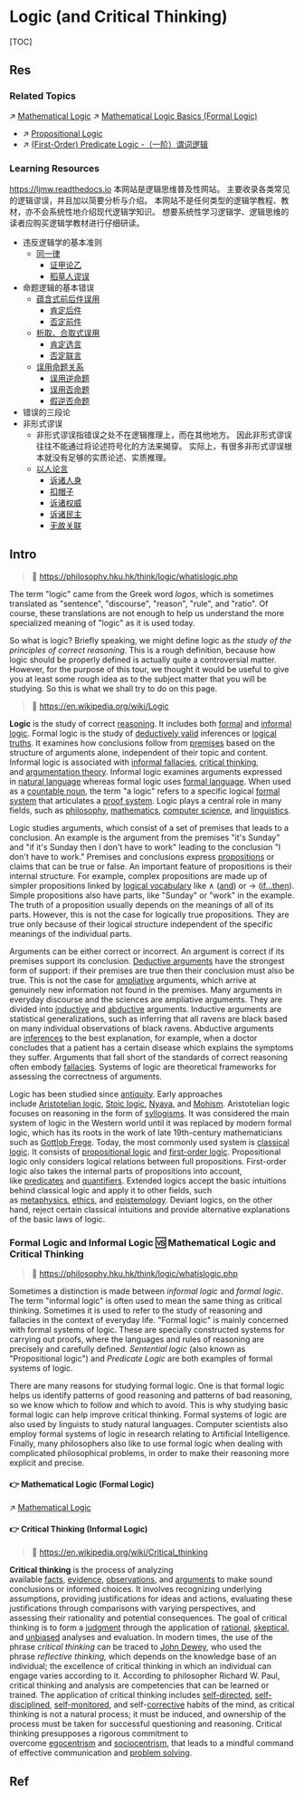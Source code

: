 # Logic (and Critical Thinking)

[TOC]



## Res
### Related Topics
↗ [Mathematical Logic](../../../../Information%20Science%20&%20Computer%20Science/🧮%20Mathematics/🤼‍♀️%20Mathematical%20Logic/Mathematical%20Logic.md)
↗ [Mathematical Logic Basics (Formal Logic)](../../../../Information%20Science%20&%20Computer%20Science/🧮%20Mathematics/🤼‍♀️%20Mathematical%20Logic/📍%20Mathematical%20Logic%20Basics%20(Formal%20Logic)/Mathematical%20Logic%20Basics%20(Formal%20Logic).md)
- ↗ [Propositional Logic](../../../../Information%20Science%20&%20Computer%20Science/🧮%20Mathematics/🤼‍♀️%20Mathematical%20Logic/📍%20Mathematical%20Logic%20Basics%20(Formal%20Logic)/Propositional%20Logic%20(命题逻辑)/Propositional%20Logic.md)
- ↗ [(First-Order) Predicate Logic -（一阶）谓词逻辑](../../../../Information%20Science%20&%20Computer%20Science/🧮%20Mathematics/🤼‍♀️%20Mathematical%20Logic/📍%20Mathematical%20Logic%20Basics%20(Formal%20Logic)/(First-Order)%20Predicate%20Logic%20-（一阶）谓词逻辑/(First-Order)%20Predicate%20Logic%20-（一阶）谓词逻辑.md)


### Learning Resources
https://ljmw.readthedocs.io
本网站是逻辑思维普及性网站。 主要收录各类常见的逻辑谬误，并且加以简要分析与介绍。 本网站不是任何类型的逻辑学教程、教材，亦不会系统性地介绍现代逻辑学知识。 想要系统性学习逻辑学、逻辑思维的读者应购买逻辑学教材进行仔细研读。
- 违反逻辑学的基本准则
	- [同一律](https://ljmw.readthedocs.io/jbzz/tyl.html)
	    - [证甲论乙](https://ljmw.readthedocs.io/jbzz/tyl.html#id2)
	    - [稻草人谬误](https://ljmw.readthedocs.io/jbzz/tyl.html#id4)
- 命题逻辑的基本错误
	- [蕴含式前后件误用](https://ljmw.readthedocs.io/mtlj/yunhanshi.html)
	    - [肯定后件](https://ljmw.readthedocs.io/mtlj/yunhanshi.html#id2)
	    - [否定前件](https://ljmw.readthedocs.io/mtlj/yunhanshi.html#id3)
	- [析取、合取式误用](https://ljmw.readthedocs.io/mtlj/xqhq.html)
	    - [肯定选言](https://ljmw.readthedocs.io/mtlj/xqhq.html#id2)
	    - [否定联言](https://ljmw.readthedocs.io/mtlj/xqhq.html#id3)
	- [误用命题关系](https://ljmw.readthedocs.io/mtlj/mtgx.html)
	    - [误用逆命题](https://ljmw.readthedocs.io/mtlj/mtgx.html#id2)
	    - [误用否命题](https://ljmw.readthedocs.io/mtlj/mtgx.html#id4)
	    - [假逆否命题](https://ljmw.readthedocs.io/mtlj/mtgx.html#id5)
- 错误的三段论
- 非形式谬误
	- 非形式谬误指错误之处不在逻辑推理上，而在其他地方。 因此非形式谬误往往不能通过将论述符号化的方法来揭穿。 实际上，有很多非形式谬误根本就没有足够的实质论述、实质推理。
	- [以人论言](https://ljmw.readthedocs.io/fxs/yrly.html)
	    - [诉诸人身](https://ljmw.readthedocs.io/fxs/yrly.html#id2)
	    - [扣帽子](https://ljmw.readthedocs.io/fxs/yrly.html#id3)
	    - [诉诸权威](https://ljmw.readthedocs.io/fxs/yrly.html#id4)
	    - [诉诸民主](https://ljmw.readthedocs.io/fxs/yrly.html#id5)
	    - [无故关联](https://ljmw.readthedocs.io/fxs/yrly.html#id6)



## Intro
> 🔗 https://philosophy.hku.hk/think/logic/whatislogic.php

The term "logic" came from the Greek word _logos_, which is sometimes translated as "sentence", "discourse", "reason", "rule", and "ratio". Of course, these translations are not enough to help us understand the more specialized meaning of "logic" as it is used today.

So what is logic? Briefly speaking, we might define logic as _the study of the principles of correct reasoning_. This is a rough definition, because how logic should be properly defined is actually quite a controversial matter. However, for the purpose of this tour, we thought it would be useful to give you at least some rough idea as to the subject matter that you will be studying. So this is what we shall try to do on this page.

> 🔗 https://en.wikipedia.org/wiki/Logic

**Logic** is the study of correct [reasoning](https://en.wikipedia.org/wiki/Logical_reasoning "Logical reasoning"). It includes both [formal](https://en.wikipedia.org/wiki/Logic#Formal_logic) and [informal logic](https://en.wikipedia.org/wiki/Informal_logic "Informal logic"). Formal logic is the study of [deductively valid](https://en.wikipedia.org/wiki/Validity_\(logic\) "Validity (logic)") inferences or [logical truths](https://en.wikipedia.org/wiki/Logical_truth "Logical truth"). It examines how conclusions follow from [premises](https://en.wikipedia.org/wiki/Premise "Premise") based on the structure of arguments alone, independent of their topic and content. Informal logic is associated with [informal fallacies](https://en.wikipedia.org/wiki/Informal_fallacies "Informal fallacies"), [critical thinking](https://en.wikipedia.org/wiki/Critical_thinking "Critical thinking"), and [argumentation theory](https://en.wikipedia.org/wiki/Argumentation_theory "Argumentation theory"). Informal logic examines arguments expressed in [natural language](https://en.wikipedia.org/wiki/Natural_language "Natural language") whereas formal logic uses [formal language](https://en.wikipedia.org/wiki/Formal_language "Formal language"). When used as a [countable noun](https://en.wikipedia.org/wiki/Countable_noun "Countable noun"), the term "a logic" refers to a specific logical [formal system](https://en.wikipedia.org/wiki/Formal_system "Formal system") that articulates a [proof system](https://en.wikipedia.org/wiki/Proof_system "Proof system"). Logic plays a central role in many fields, such as [philosophy](https://en.wikipedia.org/wiki/Philosophy "Philosophy"), [mathematics](https://en.wikipedia.org/wiki/Mathematics "Mathematics"), [computer science](https://en.wikipedia.org/wiki/Computer_science "Computer science"), and [linguistics](https://en.wikipedia.org/wiki/Linguistics "Linguistics").

Logic studies arguments, which consist of a set of premises that leads to a conclusion. An example is the argument from the premises "it's Sunday" and "if it's Sunday then I don't have to work" leading to the conclusion "I don't have to work." Premises and conclusions express [propositions](https://en.wikipedia.org/wiki/Proposition "Proposition") or claims that can be true or false. An important feature of propositions is their internal structure. For example, complex propositions are made up of simpler propositions linked by [logical vocabulary](https://en.wikipedia.org/wiki/Logical_connective "Logical connective") like ∧ ([and](https://en.wikipedia.org/wiki/Logical_conjunction "Logical conjunction")) or → ([if...then](https://en.wikipedia.org/wiki/Material_conditional "Material conditional")). Simple propositions also have parts, like "Sunday" or "work" in the example. The truth of a proposition usually depends on the meanings of all of its parts. However, this is not the case for logically true propositions. They are true only because of their logical structure independent of the specific meanings of the individual parts.

Arguments can be either correct or incorrect. An argument is correct if its premises support its conclusion. [Deductive arguments](https://en.wikipedia.org/wiki/Deductive_reasoning "Deductive reasoning") have the strongest form of support: if their premises are true then their conclusion must also be true. This is not the case for [ampliative](https://en.wikipedia.org/wiki/Ampliative "Ampliative") arguments, which arrive at genuinely new information not found in the premises. Many arguments in everyday discourse and the sciences are ampliative arguments. They are divided into [inductive](https://en.wikipedia.org/wiki/Inductive_reasoning "Inductive reasoning") and [abductive](https://en.wikipedia.org/wiki/Abductive_reasoning "Abductive reasoning") arguments. Inductive arguments are statistical generalizations, such as inferring that all ravens are black based on many individual observations of black ravens. Abductive arguments are [inferences](https://en.wikipedia.org/wiki/Inference "Inference") to the best explanation, for example, when a doctor concludes that a patient has a certain disease which explains the symptoms they suffer. Arguments that fall short of the standards of correct reasoning often embody [fallacies](https://en.wikipedia.org/wiki/Fallacies "Fallacies"). Systems of logic are theoretical frameworks for assessing the correctness of arguments.

Logic has been studied since [antiquity](https://en.wikipedia.org/wiki/Ancient_history "Ancient history"). Early approaches include [Aristotelian logic](https://en.wikipedia.org/wiki/Aristotelian_logic "Aristotelian logic"), [Stoic logic](https://en.wikipedia.org/wiki/Stoic_logic "Stoic logic"), [Nyaya](https://en.wikipedia.org/wiki/Nyaya "Nyaya"), and [Mohism](https://en.wikipedia.org/wiki/Mohism "Mohism"). Aristotelian logic focuses on reasoning in the form of [syllogisms](https://en.wikipedia.org/wiki/Syllogism "Syllogism"). It was considered the main system of logic in the Western world until it was replaced by modern formal logic, which has its roots in the work of late 19th-century mathematicians such as [Gottlob Frege](https://en.wikipedia.org/wiki/Gottlob_Frege "Gottlob Frege"). Today, the most commonly used system is [classical logic](https://en.wikipedia.org/wiki/Classical_logic "Classical logic"). It consists of [propositional logic](https://en.wikipedia.org/wiki/Propositional_logic "Propositional logic") and [first-order logic](https://en.wikipedia.org/wiki/First-order_logic "First-order logic"). Propositional logic only considers logical relations between full propositions. First-order logic also takes the internal parts of propositions into account, like [predicates](https://en.wikipedia.org/wiki/Predicate_\(mathematical_logic\) "Predicate (mathematical logic)") and [quantifiers](https://en.wikipedia.org/wiki/Quantifier_\(logic\) "Quantifier (logic)"). Extended logics accept the basic intuitions behind classical logic and apply it to other fields, such as [metaphysics](https://en.wikipedia.org/wiki/Metaphysics "Metaphysics"), [ethics](https://en.wikipedia.org/wiki/Ethics "Ethics"), and [epistemology](https://en.wikipedia.org/wiki/Epistemology "Epistemology"). Deviant logics, on the other hand, reject certain classical intuitions and provide alternative explanations of the basic laws of logic.


### Formal Logic and Informal Logic 🆚 Mathematical Logic and Critical Thinking
> 🔗 https://philosophy.hku.hk/think/logic/whatislogic.php

Sometimes a distinction is made between _informal logic_ and _formal logic_. The term "informal logic" is often used to mean the same thing as critical thinking. Sometimes it is used to refer to the study of reasoning and fallacies in the context of everyday life. "Formal logic" is mainly concerned with formal systems of logic. These are specially constructed systems for carrying out proofs, where the languages and rules of reasoning are precisely and carefully defined. _Sentential logic_ (also known as "Propositional logic") and _Predicate Logic_ are both examples of formal systems of logic.

There are many reasons for studying formal logic. One is that formal logic helps us identify patterns of good reasoning and patterns of bad reasoning, so we know which to follow and which to avoid. This is why studying basic formal logic can help improve critical thinking. Formal systems of logic are also used by linguists to study natural languages. Computer scientists also employ formal systems of logic in research relating to Artificial Intelligence. Finally, many philosophers also like to use formal logic when dealing with complicated philosophical problems, in order to make their reasoning more explicit and precise.
#### 👉 Mathematical Logic (Formal Logic)
↗ [Mathematical Logic](../../../../Information%20Science%20&%20Computer%20Science/🧮%20Mathematics/🤼‍♀️%20Mathematical%20Logic/Mathematical%20Logic.md)
#### 👉 Critical Thinking (Informal Logic)
> 🔗 https://en.wikipedia.org/wiki/Critical_thinking

**Critical thinking** is the process of analyzing available [facts](https://en.wikipedia.org/wiki/Fact "Fact"), [evidence](https://en.wikipedia.org/wiki/Evidence "Evidence"), [observations](https://en.wikipedia.org/wiki/Observation "Observation"), and [arguments](https://en.wikipedia.org/wiki/Argument "Argument") to make sound conclusions or informed choices. It involves recognizing underlying assumptions, providing justifications for ideas and actions, evaluating these justifications through comparisons with varying perspectives, and assessing their rationality and potential consequences. The goal of critical thinking is to form a [judgment](https://en.wikipedia.org/wiki/Judgment "Judgment") through the application of [rational](https://en.wikipedia.org/wiki/Rational "Rational"), [skeptical](https://en.wikipedia.org/wiki/Skepticism "Skepticism"), and [unbiased](https://en.wikipedia.org/wiki/Bias "Bias") analyses and evaluation. In modern times, the use of the phrase _critical thinking_ can be traced to [John Dewey](https://en.wikipedia.org/wiki/John_Dewey "John Dewey"), who used the phrase _reflective thinking,_ which depends on the knowledge base of an individual; the excellence of critical thinking in which an individual can engage varies according to it. According to philosopher Richard W. Paul, critical thinking and analysis are competencies that can be learned or trained. The application of critical thinking includes [self-directed](https://en.wikipedia.org/wiki/Self-directedness "Self-directedness"), [self-disciplined](https://en.wikipedia.org/wiki/Discipline "Discipline"), [self-monitored](https://en.wikipedia.org/wiki/Self-monitoring "Self-monitoring"), and self-[corrective](https://en.wikipedia.org/wiki/Corrective_feedback "Corrective feedback") habits of the mind, as critical thinking is not a natural process; it must be induced, and ownership of the process must be taken for successful questioning and reasoning. Critical thinking presupposes a rigorous commitment to overcome [egocentrism](https://en.wikipedia.org/wiki/Egocentrism "Egocentrism") and [sociocentrism](https://en.wikipedia.org/wiki/Sociocentrism "Sociocentrism"), that leads to a mindful command of effective communication and [problem solving](https://en.wikipedia.org/wiki/Problem_solving "Problem solving").



## Ref
[ What is critical thinking? | HKU ]: https://philosophy.hku.hk/think/critical/ct.php
